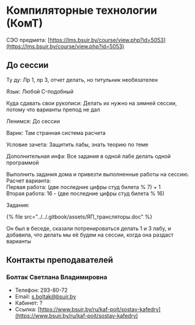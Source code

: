 # Компиляторные технологии (КомТ)

СЭО предмета: [https://lms.bsuir.by/course/view.php?id=5053](https://lms.bsuir.by/course/view.php?id=5053)

## До сессии

Ту ду: Лр 1, лр 3, отчет делать, но титульник необязателен

Язык: Любой C-подобный

Куда сдавать свои рукописи: Делать их нужно на зимней сессии, потому что варианты препод не дал

Ленимся: До сессии

Варик: Там странная система расчета

Условие зачета: Защитить лабы, знать теорию по теме

Дополнительная инфа: Все задания в одной лабе делать одной программой

Выполнить задания дома и привезти выполненные работы на сессию. Расчет варианта:\
Первая работа: (две последние цифры студ билета % 7) + 1\
Вторая работа: 16 - (две последние цифры студ билета % 16)

Задания:

{% file src="../../.gitbook/assets/ЯП_трансляторы.doc" %}

Он был в беседе, сказали потренироваться делать 1 и 3 лабу, и добавила, что делать мы её будем на сессии, когда она раздаст варианты

## Контакты преподавателей

### Болтак Светлана Владимировна

* Телефон: 293-80-72
* Email: [s.boltak@bsuir.by](mailto:s.boltak@bsuir.by)
* Кабинет: ?
* Ссылка: [https://www.bsuir.by/ru/kaf-poit/sostav-kafedry](https://www.bsuir.by/ru/kaf-poit/sostav-kafedry)
